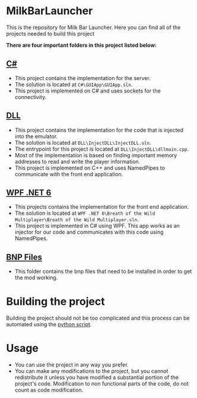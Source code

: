 # MilkBarLauncher
This is the repository for Milk Bar Launcher. Here you can find all of the projects needed to build this project

**There are four important folders in this project listed below:**

## [C#](C%23)
- This project contains the implementation for the server.
- The solution is located at `C#\GUIApp\GUIApp.sln`.
- This project is implemented on C# and uses sockets for the connectivity.

## [DLL](DLL/InjectDLL)
- This project contains the implementation for the code that is injected into the emulator.
- The solution is located at `DLL\InjectDLL\InjectDLL.sln`.
- The entrypoint for this project is located at `DLL\InjectDLL\dllmain.cpp`.
- Most of the implementation is based on finding important memory addresses to read and write the player information.
- This project is implemented on C++ and uses NamedPipes to communicate with the front end application.

## [WPF .NET 6](WPF%20.NET%206/Breath%20of%20the%20Wild%20Multiplayer)
- This projects contains the implementation for the front end application.
- The solution is located at `WPF .NET 6\Breath of the Wild Multiplayer\Breath of the Wild Multiplayer.sln`.
- This project is implemented in C# using WPF. This app works as an injector for our code and communicates with this code using NamedPipes.

## [BNP Files](BNP%20Files)
- This folder contains the bnp files that need to be installed in order to get the mod working.

# Building the project
Building the project should not be too complicated and this process can be automated using the [python script](buildWPF.py).

# Usage
- You can use the project in any way you prefer.
- You can make any modifications to the project, but you cannot redistribute it unless you have modified a substantial portion of the project's code. Modification to non functional parts of the code, do not count as code modification.
